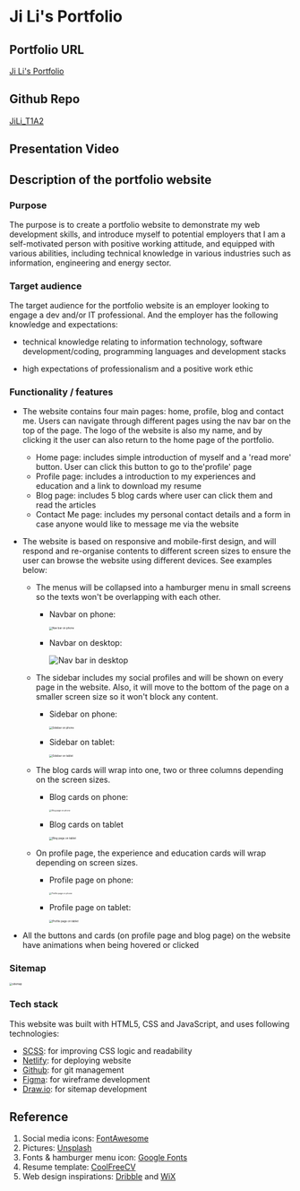 # Ji Li's Portfolio

## Portfolio URL
[Ji Li's Portfolio](https://ji-li-portfolio.netlify.app/)

## Github Repo
[JiLi_T1A2](https://github.com/JiLi94/JiLi_T1A2.git)

## Presentation Video

## Description of the portfolio website
### Purpose
The purpose is to create a portfolio website to demonstrate my web development skills, and introduce myself to potential employers that I am a self-motivated person with positive working attitude, and equipped with various abilities, including technical knowledge in various industries such as information, engineering and energy sector. 

### Target audience
The target audience for the portfolio website is an employer looking to engage a dev and/or IT professional. And the employer has the following knowledge and expectations:

- technical knowledge relating to information technology, software development/coding, programming languages and development stacks

- high expectations of professionalism and a positive work ethic

### Functionality / features
- The website contains four main pages: home, profile, blog and contact me. Users can navigate through different pages using the nav bar on the top of the page. The logo of the website is also my name, and by clicking it the user can also return to the home page of the portfolio.
    - Home page: includes simple introduction of myself and a 'read more' button. User can click this button to go to the'profile' page
    - Profile page: includes a introduction to my experiences and education and a link to download my resume
    - Blog page: includes 5 blog cards where user can click them and read the articles
    - Contact Me page: includes my personal contact details and a form in case anyone would like to message me via the website

- The website is based on responsive and mobile-first design, and will respond and re-organise contents to different screen sizes to ensure the user can browse the website using different devices. See examples below:
    - The menus will be collapsed into a hamburger menu in small screens so the texts won't be overlapping with each other.
        - Navbar on phone:

            <img src="./docs/nav-bar-phone.png" alt="Nav bar on phone" style="zoom:33%;" />

        - Navbar on desktop:

            ![Nav bar in desktop](./docs/nav-bar-desktop.png)

    - The sidebar includes my social profiles and will be shown on every page in the website. Also, it will move to the bottom of the page on a smaller screen size so it won't block any content.
        - Sidebar on phone:
        
            <img src="./docs/sidebar-phone.png" alt="Sidebar on phone" style="zoom:33%;" />

        - Sidebar on tablet:

            <img src="./docs/sidebar-tablet.png" alt="Sidebar on tablet" style="zoom:33%;" />
    
    - The blog cards will wrap into one, two or three columns depending on the screen sizes.
        - Blog cards on phone:

            <img src="./docs/blog-phone.png" alt="Blog page on phone" style="zoom: 25%;" />

        - Blog cards on tablet
          
            <img src="./docs/blog-tablet.png" alt="Blog page on tablet" style="zoom: 33%;" />
    
    - On profile page, the experience and education cards will wrap depending on screen sizes.

        - Profile page on phone:

            <img src="./docs/profile-phone.png" alt="Profile page on phone" style="zoom: 25%;" />
          
        - Profile page on tablet:

            <img src="./docs/profile-tablet.png" alt="Profile page on tablet" style="zoom: 33%;" />

- All the buttons and cards (on profile page and blog page) on the website have animations when being hovered or clicked

### Sitemap
<img src="./docs/sitemap.png" alt="sitemap" style="zoom: 33%;" />

### Tech stack
This website was built with HTML5, CSS and JavaScript, and uses following technologies:
- [SCSS](https://sass-lang.com/): for improving CSS logic and readability
- [Netlify](https://www.netlify.com/): for deploying website
- [Github](https://github.com/): for git management
- [Figma](https://www.figma.com/): for wireframe development
- [Draw.io](https://app.diagrams.net/): for sitemap development


## Reference
1. Social media icons: [FontAwesome](https://fontawesome.com/v4/icons/)
2. Pictures: [Unsplash](https://unsplash.com/)
3. Fonts & hamburger menu icon: [Google Fonts](https://fonts.google.com/)
4. Resume template: [CoolFreeCV](https://www.coolfreecv.com/)
5. Web design inspirations: [Dribble](https://dribbble.com/) and [WiX](https://www.wix.com/)